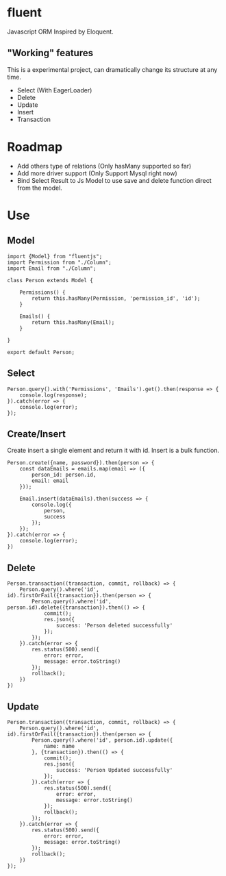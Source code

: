 # fluent
Javascript ORM Inspired by Eloquent.

## "Working" features
This is a experimental project, can dramatically change its structure at any time.

- Select (With EagerLoader)
- Delete
- Update
- Insert
- Transaction 

# Roadmap

- Add others type of relations (Only hasMany supported so far)
- Add more driver support (Only Support Mysql right now)
- Bind Select Result to Js Model to use save and delete function direct from the model.

# Use

## Model

```
import {Model} from "fluentjs";
import Permission from "./Column";
import Email from "./Column";

class Person extends Model {

    Permissions() {
        return this.hasMany(Permission, 'permission_id', 'id');
    }

    Emails() {
        return this.hasMany(Email);
    }

}

export default Person;
```

## Select

```
Person.query().with('Permissions', 'Emails').get().then(response => {
    console.log(response);
}).catch(error => {
    console.log(error);
});
```

## Create/Insert

Create insert a single element and return it with id. Insert is a bulk function.

```
Person.create({name, password}).then(person => {
    const dataEmails = emails.map(email => ({
        person_id: person.id,
        email: email
    }));

    Email.insert(dataEmails).then(success => {
        console.log({
            person,
            success
        });
    });
}).catch(error => {
    console.log(error);
})
```

## Delete
```
Person.transaction((transaction, commit, rollback) => {
    Person.query().where('id', id).firstOrFail({transaction}).then(person => {
        Person.query().where('id', person.id).delete({transaction}).then(() => {
            commit();
            res.json({
                success: 'Person deleted successfully'
            });
        });
    }).catch(error => {
        res.status(500).send({
            error: error,
            message: error.toString()
        });
        rollback();
    })
})
```

## Update
```
Person.transaction((transaction, commit, rollback) => {
    Person.query().where('id', id).firstOrFail({transaction}).then(person => {
        Person.query().where('id', person.id).update({
            name: name
        }, {transaction}).then(() => {
            commit();
            res.json({
                success: 'Person Updated successfully'
            });
        }).catch(error => {
            res.status(500).send({
                error: error,
                message: error.toString()
            });
            rollback();
        });
    }).catch(error => {
        res.status(500).send({
            error: error,
            message: error.toString()
        });
        rollback();
    })
});
```

